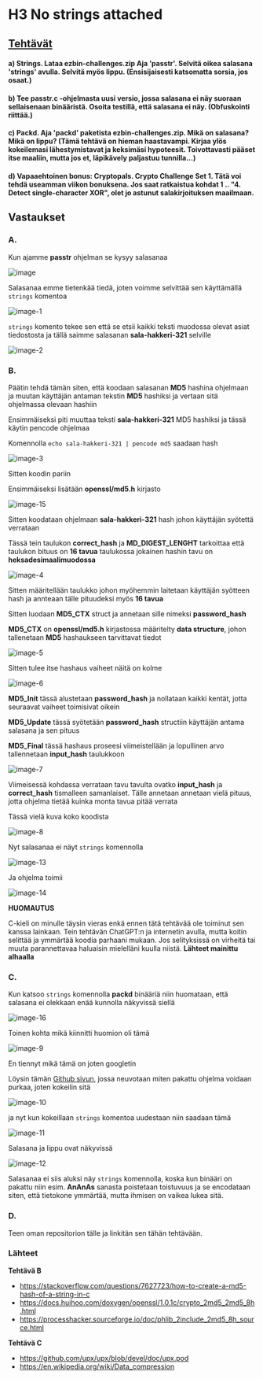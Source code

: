 # H3 No strings attached

## [Tehtävät](https://terokarvinen.com/application-hacking/#h3-no-strings-attached)

#### a) Strings. Lataa ezbin-challenges.zip Aja 'passtr'. Selvitä oikea salasana 'strings' avulla. Selvitä myös lippu. (Ensisijaisesti katsomatta sorsia, jos osaat.)

#### b) Tee passtr.c -ohjelmasta uusi versio, jossa salasana ei näy suoraan sellaisenaan binääristä. Osoita testillä, että salasana ei näy. (Obfuskointi riittää.)

#### c) Packd. Aja 'packd' paketista ezbin-challenges.zip. Mikä on salasana? Mikä on lippu? (Tämä tehtävä on hieman haastavampi. Kirjaa ylös kokeilemasi lähestymistavat ja keksimäsi hypoteesit. Toivottavasti pääset itse maaliin, mutta jos et, läpikävely paljastuu tunnilla...)

#### d) Vapaaehtoinen bonus: Cryptopals. Crypto Challenge Set 1. Tätä voi tehdä useamman viikon bonuksena. Jos saat ratkaistua kohdat 1 .. "4. Detect single-character XOR", olet jo astunut salakirjoituksen maailmaan.

## Vastaukset

### A.

Kun ajamme **passtr** ohjelman se kysyy salasanaa

![image](https://github.com/user-attachments/assets/91058c07-b1c5-40be-a546-e9d30f7ea304)

Salasanaa emme tietenkää tiedä, joten voimme selvittää sen käyttämällä `strings` komentoa

![image-1](https://github.com/user-attachments/assets/e8829b22-4b84-4357-8c74-ff6f8375e423)

`strings` komento tekee sen että se etsii kaikki teksti muodossa olevat asiat tiedostosta ja tällä saimme salasanan **sala-hakkeri-321** selville

![image-2](https://github.com/user-attachments/assets/4daf3c1d-339a-4d24-96aa-d66e7aa4c875)

### B.

Päätin tehdä tämän siten, että koodaan salasanan **MD5** hashina ohjelmaan ja muutan käyttäjän antaman tekstin **MD5** hashiksi ja vertaan sitä ohjelmassa olevaan hashiin

Ensimmäiseksi piti muuttaa teksti **sala-hakkeri-321** MD5 hashiksi ja tässä käytin pencode ohjelmaa

Komennolla `echo sala-hakkeri-321 | pencode md5` saadaan hash

![image-3](https://github.com/user-attachments/assets/5f628978-f17a-4ce2-aae9-84e4bb67c287)

Sitten koodin pariin

Ensimmäiseksi lisätään **openssl/md5.h** kirjasto

![image-15](https://github.com/user-attachments/assets/c3bfb787-7dc1-46dd-a9e3-c4984924af24)

Sitten koodataan ohjelmaan **sala-hakkeri-321** hash johon käyttäjän syötettä verrataan

Tässä tein taulukon **correct_hash** ja **MD_DIGEST_LENGHT** tarkoittaa että taulukon bituus on **16 tavua** taulukossa jokainen hashin tavu on **heksadesimaalimuodossa**

![image-4](https://github.com/user-attachments/assets/2ccefef9-367b-40e1-a4ba-d1c3c3414bd4)

Sitten määritellään taulukko johon myöhemmin laitetaan käyttäjän syötteen hash ja annteaan tälle pituudeksi myös **16 tavua**

Sitten luodaan **MD5_CTX** struct ja annetaan sille nimeksi **password_hash**

**MD5_CTX** on **openssl/md5.h** kirjastossa määritelty **data structure**, johon tallenetaan **MD5** hashaukseen tarvittavat tiedot

![image-5](https://github.com/user-attachments/assets/5976354b-4fe0-4351-b5b5-49dbda2ef808)

Sitten tulee itse hashaus vaiheet näitä on kolme

![image-6](https://github.com/user-attachments/assets/3d1f642f-2a67-426d-91ca-7ba63b32c9c0)

**MD5_Init** tässä alustetaan **password_hash** ja nollataan kaikki kentät, jotta seuraavat vaiheet toimisivat oikein

**MD5_Update** tässä syötetään **password_hash** structiin käyttäjän antama salasana ja sen pituus

**MD5_Final** tässä hashaus proseesi viimeistellään ja lopullinen arvo tallennetaan **input_hash** taulukkoon

![image-7](https://github.com/user-attachments/assets/d4626cf0-0c44-40e1-8d48-5f205d90ad39)

Viimeisessä kohdassa verrataan tavu tavulta ovatko **input_hash** ja **correct_hash** tismalleen samanlaiset. Tälle annetaan annetaan vielä pituus, jotta ohjelma tietää kuinka monta tavua pitää verrata

Tässä vielä kuva koko koodista

![image-8](https://github.com/user-attachments/assets/9d453e52-1bbf-474c-8923-e267ba817f7e)

Nyt salasanaa ei näyt `strings` komennolla

![image-13](https://github.com/user-attachments/assets/b97c7b4e-9088-46c3-b334-8e5e1e1f4544)

Ja ohjelma toimii

![image-14](https://github.com/user-attachments/assets/43b62e5f-cbec-499b-9f5f-99bb8fb527b7)

**HUOMAUTUS**

C-kieli on minulle täysin vieras enkä ennen tätä tehtävää ole toiminut sen kanssa lainkaan. Tein tehtävän ChatGPT:n ja internetin avulla, mutta koitin selittää ja ymmärtää koodia parhaani mukaan. 
Jos selityksissä on virheitä tai muuta parannettavaa haluaisin mielelläni kuulla niistä. **Lähteet mainittu alhaalla**

### C.

Kun katsoo `strings` komennolla **packd** binääriä niin huomataan, että salasana ei olekkaan enää kunnolla näkyvissä siellä

![image-16](https://github.com/user-attachments/assets/5ee4d886-963e-4fbe-a326-d32bd27a780b)

Toinen kohta mikä kiinnitti huomion oli tämä

![image-9](https://github.com/user-attachments/assets/60b17abf-6ec0-4532-a5d9-86534ae9f787)

En tiennyt mikä tämä on joten googletin

Löysin tämän [Github sivun](https://github.com/upx/upx/blob/devel/doc/upx.pod), jossa neuvotaan miten pakattu ohjelma voidaan purkaa, joten kokeilin sitä

![image-10](https://github.com/user-attachments/assets/cde2ff82-a16e-4a97-bfe3-4272fe53f591)

ja nyt kun kokeillaan `strings` komentoa uudestaan niin saadaan tämä

![image-11](https://github.com/user-attachments/assets/41d1d89c-2f24-4bf9-a12a-76fdfacaca48)

Salasana ja lippu ovat näkyvissä

![image-12](https://github.com/user-attachments/assets/08eea0a4-bc54-44d0-838d-6c2af7396814)

Salasanaa ei siis aluksi näy `strings` komennolla, koska kun binääri on pakattu niin esim. **AnAnAs** sanasta poistetaan toistuvuus ja se encodataan siten, että tietokone ymmärtää, mutta ihmisen on vaikea lukea sitä.

### D.

Teen oman repositorion tälle ja linkitän sen tähän tehtävään.

### Lähteet

**Tehtävä B**

- https://stackoverflow.com/questions/7627723/how-to-create-a-md5-hash-of-a-string-in-c
- https://docs.huihoo.com/doxygen/openssl/1.0.1c/crypto_2md5_2md5_8h.html
- https://processhacker.sourceforge.io/doc/phlib_2include_2md5_8h_source.html

**Tehtävä C**

- https://github.com/upx/upx/blob/devel/doc/upx.pod
- https://en.wikipedia.org/wiki/Data_compression

